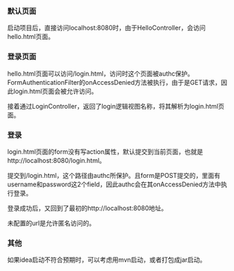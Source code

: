 ### 默认页面
启动项目后，直接访问localhost:8080时，由于HelloController，会访问hello.html页面。


### 登录页面
hello.html页面可以访问/login.html，访问时这个页面被authc保护。
FormAuthenticationFilter的onAccessDenied方法被执行，由于是GET请求，因此login.html页面会被允许访问。

接着通过LoginController，返回了login逻辑视图名称，将其解析为login.html页面。

### 登录
login.html页面的form没有写action属性，默认提交到当前页面，也就是http://localhost:8080/login.html。

提交到/login.html，这个路径由authc所保护。且form是POST提交的，里面有username和password这2个field，因此authc会在其onAccessDenied方法中执行登录。

登录成功后，又回到了最初的http://localhost:8080地址。

未配置的url是允许匿名访问的。

### 其他
如果idea启动不符合预期时，可以考虑用mvn启动，或者打包成jar启动。
